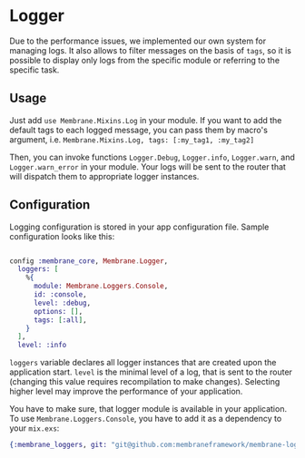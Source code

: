 # Logger

Due to the performance issues, we implemented our own system for managing logs. It also allows to filter messages on the basis of `tags`, so it is possible to display only logs from the specific module or referring to the specific task.

## Usage

Just add `use Membrane.Mixins.Log` in your module. If you want to add the default tags to each logged message, you can pass them by macro's argument, i.e. `Membrane.Mixins.Log, tags: [:my_tag1, :my_tag2]`


Then, you can invoke functions `Logger.Debug`, `Logger.info`, `Logger.warn`, and `Logger.warn_error` in your module. Your logs will be sent to the router that will dispatch them to appropriate logger instances.


## Configuration

Logging configuration is stored in your app configuration file. Sample configuration looks like this:
```elixir

config :membrane_core, Membrane.Logger,
  loggers: [
    %{
      module: Membrane.Loggers.Console,
      id: :console,
      level: :debug,
      options: [],
      tags: [:all],
    }
  ],
  level: :info
```


`loggers` variable declares all logger instances that are created upon the application start. `level` is the minimal level of a log, that is sent to the router (changing this value requires recompilation to make changes). Selecting higher level may improve the performance of your application.

You have to make sure, that logger module is available in your application. To use `Membrane.Loggers.Console`, you have to add it as a dependency to your `mix.exs`:
```elixir
{:membrane_loggers, git: "git@github.com:membraneframework/membrane-loggers.git"}
```
